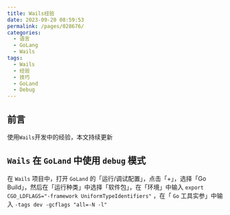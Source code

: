 ```yaml
---
title: Wails经验
date: 2023-09-20 08:59:53
permalink: /pages/028676/
categories:
  - 语言
  - GoLang
  - Wails
tags:
  - Wails
  - 经验
  - 技巧
  - GoLand
  - Debug
---
```


## 前言

使用`Wails`开发中的经验，本文持续更新

<!-- more -->

<InArticleAdsense
    data-ad-client="ca-pub-1725717718088510"
    data-ad-slot="7426219401">
</InArticleAdsense>

## `Wails` 在 `GoLand` 中使用 `debug` 模式

在 `Wails` 项目中，打开 `GoLand` 的「运行/调试配置」，点击「+」，选择「Go Build」，然后在「运行种类」中选择「软件包」，在「环境」中输入 `export CGO_LDFLAGS="-framework UniformTypeIdentifiers"` ，在「 `Go` 工具实参」中输入 `-tags dev -gcflags "all=-N -l"`

